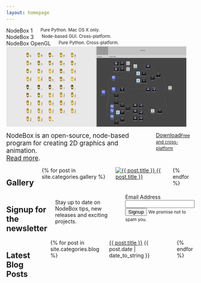 ```yaml
---
layout: homepage
---
```

<div class="versions row">
  <div class="five columns app">
    NodeBox 1
    <small>Pure Python. Mac OS X only.</small>
  </div>
  <div class="five columns featured app">
    NodeBox 3
    <small>Node-based GUI. Cross-platform.</small>
  </div>
  <div class="five columns app">
    NodeBox OpenGL
    <small>Pure Python. Cross-platform.</small>
  </div>
</div>

<div class="intro row">
  <div class="eight columns">
    <img src="/media/img/home/hero-shot-480.png" alt="NodeBox">
  </div>
  <div class="eight columns">
    <p><big>NodeBox is an open-source, node-based program for creating 2D graphics and animation.<br> <a href="/documentation/">Read more</a>.</big></p>
    <p><a href="/download/" class="hero-button">Download<small>Free and cross-platform</small></a></p>
  </div>
</div>

<div class="gallery row">
  <div class="eight columns">
    <h2>Gallery</h2>
    {% for post in site.categories.gallery %}
      <div class="gallery four columns">
        <a href="{{ post.url }}">
          <img src="/images/gallery/{{ post.thumb }}" alt="{{ post.title }}">
          <span>{{ post.title }}</span>
        </a>
      </div>
    {% endfor %}
  </div>
    
  <div class="eight columns">
    <h2>Signup for the newsletter</h2>
    <p>Stay up to date on NodeBox tips, new releases and exciting projects.</p>
    <form method="post" class="signup-form">
      <label>Email Address</label>
      <input type="email" name="email" />
      <input type="submit" value="Signup" />
      <small>We promise not to spam you.</small>
    </form>
  </div>
</div>

<div class="blog row">
  <div class="eight columns">
    <h2>Latest Blog Posts</h2>
    {% for post in site.categories.blog %}
      <div class="post">
        <a href="{{ post.url }}">{{ post.title }}</a>
        <span class="date">{{ post.date | date_to_string }}</span>
      </div>
    {% endfor %}
  </div>
</div>

